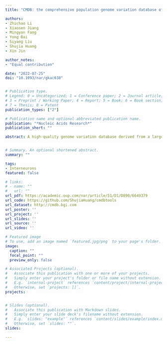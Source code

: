 ```yaml
---
title: "CMDB: the comprehensive population genome variation database of China"

authors:
- Zhichao Li
- Xiaosen Jiang
- Mingyan Fang
- Yong Bai
- Siyang Liu
- Shujia Huang
- Xin Jin

author_notes:
- "Equal contribution"

date: "2022-07-25"
doi: "10.1093/nar/gkac638"


# Publication type.
# Legend: 0 = Uncategorized; 1 = Conference paper; 2 = Journal article;
# 3 = Preprint / Working Paper; 4 = Report; 5 = Book; 6 = Book section;
# 7 = Thesis; 8 = Patent
publication_types: ["2"]

# Publication name and optional abbreviated publication name.
publication: "*Nucleic Acids Research*"
publication_short: ""

abstract: A high-quality genome variation database derived from a large-scale population is one of the most important infrastructures for genomics, clinical and translational medicine research. Here, we developed the Chinese Millionome Database (CMDB), a database that contains 9.04 million single nucleotide variants (SNV) with allele frequency information derived from low-coverage (0.06×–0.1×) whole-genome sequencing (WGS) data of 141 431 unrelated healthy Chinese individuals. These individuals were recruited from 31 out of the 34 administrative divisions in China, covering Han and 36 other ethnic minorities. CMDB, housing the WGS data of a multi-ethnic Chinese population featuring wide geographical distribution, has become the most representative and comprehensive Chinese population genome database to date. Researchers can quickly search for variant, gene or genomic regions to obtain the variant information, including mutation basic information, allele frequency, genic annotation and overview of frequencies in global populations. Furthermore, the CMDB also provides information on the association of the variants with a range of phenotypes, including height, BMI, maternal age and twin pregnancy. Based on these data, researchers can conduct meta-analysis of related phenotypes. CMDB is freely available at https://db.cngb.org/cmdb/.


# Summary. An optional shortened abstract.
summary: ""

tags:
- Interneurons
featured: false

# links:
# - name: ""
#   url: ""
url_pdf: https://academic.oup.com/nar/article/51/D1/D890/6649379
url_code: https://github.com/ShujiaHuang/cmdbtools
url_dataset: http://cmdb.bgi.com
url_poster: ''
url_project: ''
url_slides: ''
url_source: ''
url_video: ''

# Featured image
# To use, add an image named `featured.jpg/png` to your page's folder. 
image:
  caption: ""
  focal_point: ""
  preview_only: false

# Associated Projects (optional).
#   Associate this publication with one or more of your projects.
#   Simply enter your project's folder or file name without extension.
#   E.g. `internal-project` references `content/project/internal-project/index.md`.
#   Otherwise, set `projects: []`.
projects:


# Slides (optional).
#   Associate this publication with Markdown slides.
#   Simply enter your slide deck's filename without extension.
#   E.g. `slides: "example"` references `content/slides/example/index.md`.
#   Otherwise, set `slides: ""`.
slides:

---
```

